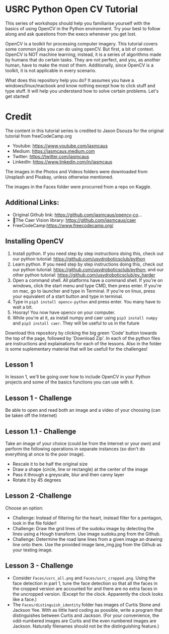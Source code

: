 # USRC Python Open CV Tutorial 
This series of workshops should help you familiarise yourself with the basics of using OpenCV in the Python environment. Try your best to follow along and ask questions from the execs whenever you get lost. 

OpenCV is a toolkit for processing computer imagery. This tutorial covers some common jobs you can do using openCV. But first, a bit of context. OpenCV is NOT machine learning; instead, it is a series of algorithms made by humans that do certain tasks. They are not perfect, and you, as another human, have to make the most of them. Additionally, since OpenCV is a toolkit, it is not applicable in every scenario. 

What does this repository help you do? It assumes you have a windows/linux/macbook and know nothing except how to click stuff and type stuff. It will help you understand how to solve certain problems. Let's get started!

# Credit 
The content in this tutorial series is credited to Jason Dsouza for the original tutorial from freeCodeCamp.org
- Youtube: https://www.youtube.com/jasmcaus
- Medium: https://jasmcaus.medium.com
- Twitter: https://twitter.com/jasmcaus
- LinkedIn: https://www.linkedin.com/in/jasmcaus

The images in the Photos and Videos folders were downloaded from Unsplash and Pixabay, unless otherwise mentioned.

The images in the Faces folder were procurred from a repo on Kaggle.

## Additional Links:
- Original Github link: https://github.com/jasmcaus/opencv-co...
- 🔗The Caer Vision library: https://github.com/jasmcaus/caer
- FreeCodeCamp:https://www.freecodecamp.org/


## Installing OpenCV
1. Install python. If you need step by step instructions doing this, check out our python tutorial: https://github.com/usydroboticsclub/python
2. Learn python. If you need step by step instructions doing this, check out our python tutorial: https://github.com/usydroboticsclub/python; and our other python tutorial: https://github.com/usydroboticsclub/py_harder
3. Open a command shell. All platforms have a command shell. If you're on windows, click the start menu and type CMD, then press enter. If you're on mac, go to launcher and type in Terminal. If you're on linux, press your equivalent of a start button and type in terminal.
4. Type in `pip3 install opencv-python` and press enter. You many have to wait a bit. 
5. Hooray! You now have opencv on your computer.
6. While you're at it, as install numpy and caer using `pip3 install numpy` and `pip3 install caer`. They will be useful to us in the future

Download this repository by clicking the big green 'Code' button towards the top of the page, followed by 'Download Zip'. In each of the python files are instructions and explainations for each of the lessons. Also in the folder is some suplementary material that will be usefull for the challenges!

## Lesson 1
In lesson 1, we'll be going over how to include OpenCV in your Python projects and some of the basics functions you can use with it.


## Lesson 1 - Challenge
Be able to open and read both an image and a video of your choosing (can be taken off the Internet)

## Lesson 1.1 - Challenge
Take an image of your choice (could be from the Internet or your own) and perform the following operations in separate instances (so don't do everything at once to the poor image).

- Rescale it to be half the original size
- Draw a shape (circle, line or rectangle) at the center of the image
- Pass it through a greyscale, blur and then canny layer
- Rotate it by 45 degrees

## Lesson 2 -Challenge
Choose an option:
- Challenge: Instead of filtering for the heart, instead filter for a pentagon, look in the file folder!
- Challenge: Draw the grid lines of the sudoku image by detecting the lines using a Hough transform. Use image sudoku.png from the Github.
- Challenge: Determine the road lane lines from a given image an drawing line onto them.  Use the provided image lane_img.jpg from the Github as your testing image. 

## Lesson 3 - Challenge
- Consider `Faces/usrc_all.png` and `Faces/usrc_cropped.png`. Using the face detection in part 1, tune the face detection so that all the faces in the cropped version are accounted for and there are no extra faces in the uncropped version. (Except for the clock. Apparently the clock looks like a face.)
- The `Faces/distinguish_identity` folder has images of Curtis Stone and Jackson Yee. With as little hard coding as possible, write a program that distinguishes between Curtis and Jackson. (For your convenience, the odd-numbered images are Curtis and the even numbered images are Jackson. Naturally filenames should not be the distinguishing feature.)

